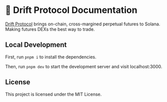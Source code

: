 # 👾 Drift Protocol Documentation 

[Drift Protocol](https://www.drift.trade/) brings on-chain, cross-margined perpetual futures to Solana. Making futures DEXs the best way to trade.

## Local Development

First, run `pnpm i` to install the dependencies.

Then, run `pnpm dev` to start the development server and visit localhost:3000.

## License

This project is licensed under the MIT License.
